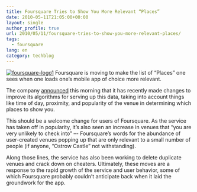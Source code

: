```yaml
---
title: Foursquare Tries to Show You More Relevant “Places”
date: 2010-05-11T21:05:00+00:00
layout: single
author_profile: true
url: 2010/05/11/foursquare-tries-to-show-you-more-relevant-places/
tags:
  - foursquare
lang: en
category: techblog
---
```

[![foursquare-logo1](http://lh6.ggpht.com/_vaUVXcmC3OI/S-m_gGgko1I/AAAAAAAACLw/S4Mzlj8bt2A/foursquare-logo1_thumb%5B2%5D.jpg?imgmax=800 "foursquare-logo1")](http://lh3.ggpht.com/_vaUVXcmC3OI/S-m_eJtVjNI/AAAAAAAACLo/ws_VLFtnNjA/s1600-h/foursquare-logo1%5B4%5D.jpg) Foursquare is moving to make the list of “Places” one sees when one loads one’s mobile app of choice more relevant. 

The company [announced](http://blog.foursquare.com/post/589698188/weve-just-made-the-places-screen-smarter) this morning that it has recently made changes to improve its algorithms for serving up this data, taking into account things like time of day, proximity, and popularity of the venue in determining which places to show you. 

This should be a welcome change for users of Foursquare. As the service has taken off in popularity, it’s also seen an increase in venues that “you are very unlikely to check into” –- Foursquare’s words for the abundance of user-created venues popping up that are only relevant to a small number of people (if anyone, “Ostrow Castle” not withstanding). 

Along those lines, the service has also been working to delete duplicate venues and crack down on cheaters. Ultimately, these moves are a response to the rapid growth of the service and user behavior, some of which Foursquare probably couldn’t anticipate back when it laid the groundwork for the app.